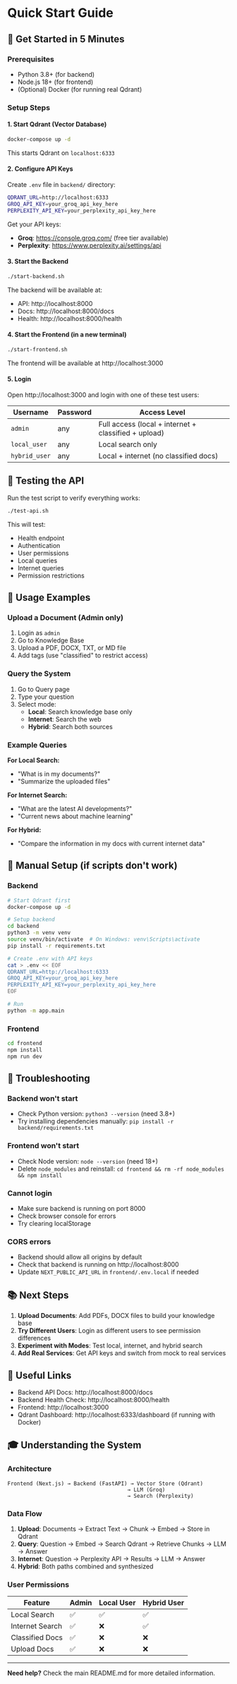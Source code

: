 # Quick Start Guide

## 🚀 Get Started in 5 Minutes

### Prerequisites
- Python 3.8+ (for backend)
- Node.js 18+ (for frontend)
- (Optional) Docker (for running real Qdrant)

### Setup Steps

#### 1. Start Qdrant (Vector Database)

```bash
docker-compose up -d
```

This starts Qdrant on `localhost:6333`

#### 2. Configure API Keys

Create `.env` file in `backend/` directory:

```bash
QDRANT_URL=http://localhost:6333
GROQ_API_KEY=your_groq_api_key_here
PERPLEXITY_API_KEY=your_perplexity_api_key_here
```

Get your API keys:
- **Groq**: https://console.groq.com/ (free tier available)
- **Perplexity**: https://www.perplexity.ai/settings/api

#### 3. Start the Backend

```bash
./start-backend.sh
```

The backend will be available at:
- API: http://localhost:8000
- Docs: http://localhost:8000/docs
- Health: http://localhost:8000/health

#### 4. Start the Frontend (in a new terminal)

```bash
./start-frontend.sh
```

The frontend will be available at http://localhost:3000

#### 5. Login

Open http://localhost:3000 and login with one of these test users:

| Username | Password | Access Level |
|----------|----------|--------------|
| `admin` | any | Full access (local + internet + classified + upload) |
| `local_user` | any | Local search only |
| `hybrid_user` | any | Local + internet (no classified docs) |

## 📝 Testing the API

Run the test script to verify everything works:

```bash
./test-api.sh
```

This will test:
- Health endpoint
- Authentication
- User permissions
- Local queries
- Internet queries
- Permission restrictions

## 🎯 Usage Examples

### Upload a Document (Admin only)

1. Login as `admin`
2. Go to Knowledge Base
3. Upload a PDF, DOCX, TXT, or MD file
4. Add tags (use "classified" to restrict access)

### Query the System

1. Go to Query page
2. Type your question
3. Select mode:
   - **Local**: Search knowledge base only
   - **Internet**: Search the web
   - **Hybrid**: Search both sources

### Example Queries

**For Local Search:**
- "What is in my documents?"
- "Summarize the uploaded files"

**For Internet Search:**
- "What are the latest AI developments?"
- "Current news about machine learning"

**For Hybrid:**
- "Compare the information in my docs with current internet data"

## 🔧 Manual Setup (if scripts don't work)

### Backend

```bash
# Start Qdrant first
docker-compose up -d

# Setup backend
cd backend
python3 -m venv venv
source venv/bin/activate  # On Windows: venv\Scripts\activate
pip install -r requirements.txt

# Create .env with API keys
cat > .env << EOF
QDRANT_URL=http://localhost:6333
GROQ_API_KEY=your_groq_api_key_here
PERPLEXITY_API_KEY=your_perplexity_api_key_here
EOF

# Run
python -m app.main
```

### Frontend

```bash
cd frontend
npm install
npm run dev
```

## 🐛 Troubleshooting

### Backend won't start
- Check Python version: `python3 --version` (need 3.8+)
- Try installing dependencies manually: `pip install -r backend/requirements.txt`

### Frontend won't start
- Check Node version: `node --version` (need 18+)
- Delete `node_modules` and reinstall: `cd frontend && rm -rf node_modules && npm install`

### Cannot login
- Make sure backend is running on port 8000
- Check browser console for errors
- Try clearing localStorage

### CORS errors
- Backend should allow all origins by default
- Check that backend is running on http://localhost:8000
- Update `NEXT_PUBLIC_API_URL` in `frontend/.env.local` if needed

## 📚 Next Steps

1. **Upload Documents**: Add PDFs, DOCX files to build your knowledge base
2. **Try Different Users**: Login as different users to see permission differences
3. **Experiment with Modes**: Test local, internet, and hybrid search
4. **Add Real Services**: Get API keys and switch from mock to real services

## 🔗 Useful Links

- Backend API Docs: http://localhost:8000/docs
- Backend Health Check: http://localhost:8000/health
- Frontend: http://localhost:3000
- Qdrant Dashboard: http://localhost:6333/dashboard (if running with Docker)

## 🎓 Understanding the System

### Architecture
```
Frontend (Next.js) → Backend (FastAPI) → Vector Store (Qdrant)
                                      → LLM (Groq)
                                      → Search (Perplexity)
```

### Data Flow
1. **Upload**: Documents → Extract Text → Chunk → Embed → Store in Qdrant
2. **Query**: Question → Embed → Search Qdrant → Retrieve Chunks → LLM → Answer
3. **Internet**: Question → Perplexity API → Results → LLM → Answer
4. **Hybrid**: Both paths combined and synthesized

### User Permissions

| Feature | Admin | Local User | Hybrid User |
|---------|-------|------------|-------------|
| Local Search | ✅ | ✅ | ✅ |
| Internet Search | ✅ | ❌ | ✅ |
| Classified Docs | ✅ | ❌ | ❌ |
| Upload Docs | ✅ | ❌ | ❌ |

---

**Need help?** Check the main README.md for more detailed information.


